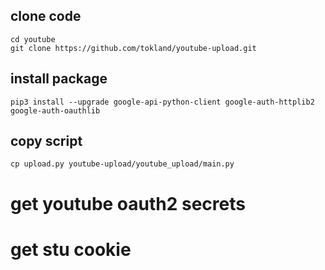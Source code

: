 ## clone code
    cd youtube
    git clone https://github.com/tokland/youtube-upload.git

## install package

    pip3 install --upgrade google-api-python-client google-auth-httplib2 google-auth-oauthlib

## copy script

    cp upload.py youtube-upload/youtube_upload/main.py


# get youtube oauth2 secrets

# get stu cookie